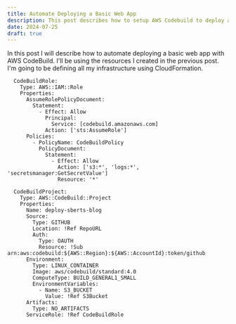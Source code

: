 ```yaml
---
title: Automate Deploying a Basic Web App
description: This post describes how to setup AWS Codebuild to deploy a basic web site.
date: 2024-07-25
draft: true
---
```


In this post I will describe how to automate deploying a basic web app with AWS CodeBuild. I'll be using the resources I created in the previous post. I'm going to be defining all my infrastructure using CloudFormation.

```
  CodeBuildRole:
    Type: AWS::IAM::Role
    Properties:
      AssumeRolePolicyDocument:
        Statement:
          - Effect: Allow
            Principal:
              Service: [codebuild.amazonaws.com]
            Action: ['sts:AssumeRole']
      Policies:
        - PolicyName: CodeBuildPolicy
          PolicyDocument:
            Statement:
              - Effect: Allow
                Action: ['s3:*', 'logs:*', 'secretsmanager:GetSecretValue']
                Resource: '*'

  CodeBuildProject:
    Type: AWS::CodeBuild::Project
    Properties:
      Name: deploy-sberts-blog
      Source:
        Type: GITHUB
        Location: !Ref RepoURL
        Auth:
          Type: OAUTH
          Resource: !Sub arn:aws:codebuild:${AWS::Region}:${AWS::AccountId}:token/github
      Environment:
        Type: LINUX_CONTAINER
        Image: aws/codebuild/standard:4.0
        ComputeType: BUILD_GENERAL1_SMALL
        EnvironmentVariables:
          - Name: S3_BUCKET
            Value: !Ref S3Bucket
      Artifacts:
        Type: NO_ARTIFACTS
      ServiceRole: !Ref CodeBuildRole
```
